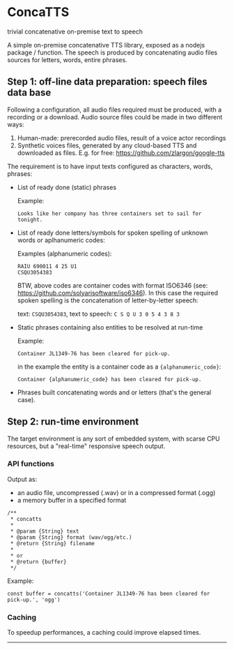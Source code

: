 # ConcaTTS

trivial concatenative on-premise text to speech

A simple on-premise concatenative TTS library, exposed as a nodejs package / function.
The speech is produced by concatenating audio files sources for letters, words, entire phrases. 

## Step 1: off-line data preparation: speech files data base

Following a configuration, all audio files required must be produced, with a recording or a download.
Audio source files could be made in two different ways:

1. Human-made: prerecorded audio files, result of a voice actor recordings
2. Synthetic voices files, generated by any cloud-based TTS and downloaded as files. 
   E.g. for free: https://github.com/zlargon/google-tts 

The requirement is to have input texts configured as characters, words, phrases:

- List of ready done (static) phrases  
    
  Example:
  ```
  Looks like her company has three containers set to sail for tonight.
  ```

- List of ready done letters/symbols for spoken spelling of unknown words or aplhanumeric codes:
    
  Examples (alphanumeric codes):
  ```
  RAIU 690011 4 25 U1
  CSQU3054383
  ```
  BTW, above codes are container codes with format ISO6346 (see: https://github.com/solyarisoftware/iso6346).
  In this case the required spoken spelling is the concatenation of letter-by-letter speech:
    
  text: `CSQU3054383`, text to speech: `C S Q U 3 0 5 4 3 8 3`

 
- Static phrases containing also entities to be resolved at run-time
    
  Example:
  ```
  Container JL1349-76 has been cleared for pick-up.
  ```
  in the example the entity is a container code as a `{alphanumeric_code}`:
  ```
  Container {alphanumeric_code} has been cleared for pick-up.
  ```
  
- Phrases built concatenating words and or letters (that's the general case).


## Step 2: run-time environment

The target environment is any sort of embedded system, with scarse CPU resources, but a "real-time" responsive speech output.

### API functions

Output as: 
  - an audio file, uncompressed (.wav) or in a compressed format (.ogg)
  - a memory buffer in a specified format
  
```
/**
 * concatts 
 *
 * @param {String} text
 * @param {String} format (wav/ogg/etc.)
 * @return {String} filename
 *
 * or
 * @return {buffer}  
 */
```

Example:
```
const buffer = concatts('Container JL1349-76 has been cleared for pick-up.', 'ogg')
```

### Caching

To speedup performances, a caching could improve elapsed times. 


---
